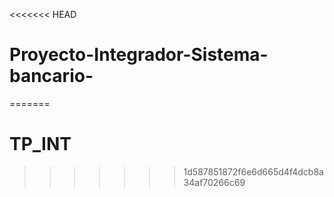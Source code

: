 <<<<<<< HEAD
# Proyecto-Integrador-Sistema-bancario-
=======
# TP_INT
>>>>>>> 1d587851872f6e6d665d4f4dcb8a34af70266c69
